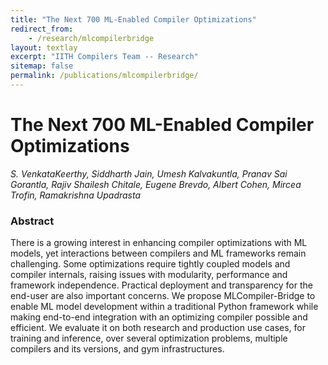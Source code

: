 ```yaml
---
title: "The Next 700 ML-Enabled Compiler Optimizations"
redirect_from:
    - /research/mlcompilerbridge
layout: textlay
excerpt: "IITH Compilers Team -- Research"
sitemap: false
permalink: /publications/mlcompilerbridge/
---
```


# The Next 700 ML-Enabled Compiler Optimizations
*S. VenkataKeerthy, Siddharth Jain, Umesh Kalvakuntla, Pranav Sai Gorantla, Rajiv Shailesh Chitale, Eugene Brevdo, Albert Cohen, Mircea Trofin, Ramakrishna Upadrasta*
### Abstract

There is a growing interest in enhancing compiler optimizations with ML models, yet interactions between compilers
and ML frameworks remain challenging. Some optimizations require tightly coupled models and compiler internals,
raising issues with modularity, performance and framework
independence. Practical deployment and transparency for
the end-user are also important concerns. We propose MLCompiler-Bridge to enable ML model development within
a traditional Python framework while making end-to-end integration with an optimizing compiler possible and efficient.
We evaluate it on both research and production use cases, for
training and inference, over several optimization problems,
multiple compilers and its versions, and gym infrastructures.


